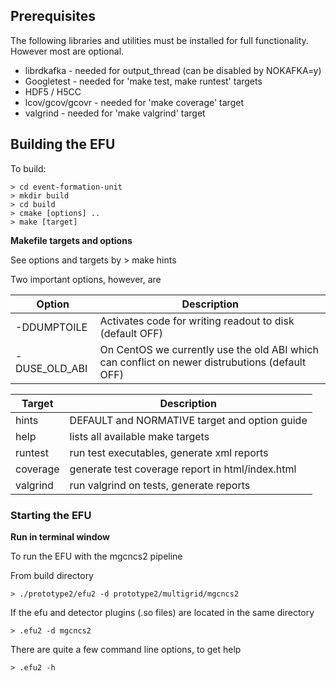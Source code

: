 ## Prerequisites
The following libraries and utilities must be installed for full functionality.
However most are optional.

* librdkafka - needed for output_thread (can be disabled by NOKAFKA=y)
* Googletest - needed for 'make test, make runtest' targets
* HDF5 / H5CC
* lcov/gcov/gcovr - needed for 'make coverage' target
* valgrind - needed for 'make valgrind' target


## Building the EFU

To build:

    > cd event-formation-unit
    > mkdir build
    > cd build
    > cmake [options] ..
    > make [target]


__Makefile targets and options__

See options and targets by
    > make hints

Two important options, however, are

Option                | Description
-------------         | -------------
-DDUMPTOILE           | Activates code for writing readout to disk (default OFF)
-DUSE_OLD_ABI         | On CentOS we currently use the old ABI which can conflict on newer distrubutions (default OFF)


Target                | Description
-------------         | -------------
hints                 | DEFAULT and NORMATIVE target and option guide
help                  | lists all available make targets
runtest               | run test executables, generate xml reports
coverage              | generate test coverage report in html/index.html
valgrind              | run valgrind on tests, generate reports


### Starting the EFU

__Run in terminal window__

To run the EFU with the mgcncs2 pipeline

From build directory

`> ./prototype2/efu2 -d prototype2/multigrid/mgcncs2`

If the efu and detector plugins (.so files) are located in the same directory

`> .efu2 -d mgcncs2`

There are quite a few command line options, to get help

`> .efu2 -h`
